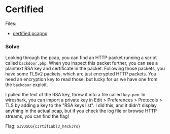 # Certified

Files:
- [certified.pcapng](./certified.pcapng)

### Solve

Looking through the pcap, you can find an HTTP packet running a script called `backdoor.php`. When you inspect this packet further, you can see a plaintext RSA key and certificate in the packet. Following those packets, you have some TLSv2 packets, which are just encrypted HTTP packets. You need an encryption key to read those, but lucky for us we have one from the `backdoor` exploit.

I pulled the text of the RSA key, threw it into a file called `key.pem`. In wireshark, you can import a private key in Edit > Preferences > Protocols > TLS by adding a key to the "RSA keys list". I did this, and it didn't display anything in the actual pcap, but if you check the log file or browse HTTP streams, you can find the flag!

Flag: `SIVUSCG{c3rtif1abl3_h4ck3rs}`